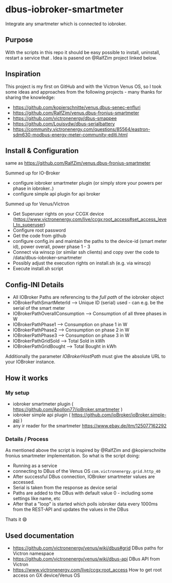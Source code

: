 # dbus-iobroker-smartmeter

Integrate any smartmeter which is connected to iobroker.

## Purpose

With the scripts in this repo it should be easy possible to install, uninstall, restart a service that .
Idea is pasend on @RalfZim project linked below.

## Inspiration

This project is my first on GitHub and with the Victron Venus OS, so I took some ideas and approaches from the following projects - many thanks for sharing the knowledge:

- https://github.com/kopierschnitte/venus.dbus-senec-enfluri
- https://github.com/RalfZim/venus.dbus-fronius-smartmeter
- https://github.com/victronenergy/dbus-smappee
- https://github.com/Louisvdw/dbus-serialbattery
- https://community.victronenergy.com/questions/85564/eastron-sdm630-modbus-energy-meter-community-editi.html

## Install & Configuration

same as https://github.com/RalfZim/venus.dbus-fronius-smartmeter

Summed up for IO-Broker

- configure iobroker smartmeter plugin (or simply store your powers per phase in iobroker..)
- configure simple api plugin for api broker

Summed up for Venus/Victron

- Get Superuser rights on your CCGX device (https://www.victronenergy.com/live/ccgx:root_access#set_access_level_to_superuser)
- Configure root password
- Get the code from github
- configure config.ini and maintain the paths to the device-id (smart meter id), power overall, power phase 1 - 3
- Connect via winscp (or similar ssh clients) and copy over the code to /data/dbus-iobroker-smartmeter
- Possibly adjust the execution rights on install.sh (e.g. via winscp)
- Execute install.sh script

## Config-INI Details

- All IOBroker Paths are referencing to the _full path_ of the iobroker object
- IOBrokerPathSmartMeterId --> Unique ID (serial) used - can e.g. be the serial of the smart meter
- IOBrokerPathOverallConsumption --> Consumption of all three phases in W
- IOBrokerPathPhase1 --> Consumption on phase 1 in W
- IOBrokerPathPhase2 --> Consumption on phase 2 in W
- IOBrokerPathPhase3 --> Consumption on phase 3 in W
- IOBrokerPathGridSold --> Total Sold in kWh
- IOBrokerPathGridBought --> Total Bought in kWh

Additionally the parameter _IOBrokerHostPath_ must give the absolute URL to your IOBroker instance.

## How it works

### My setup

- iobroker smartmeter plugin ( https://github.com/Apollon77/ioBroker.smartmeter )
- iobroker simple api plugin ( https://github.com/ioBroker/ioBroker.simple-api )
- any ir reader for the smartmeter https://www.ebay.de/itm/125077162292

### Details / Process

As mentioned above the script is inspired by @RalfZim and @kopierschnitte fronius smartmeter implementation.
So what is the script doing:

- Running as a service
- connecting to DBus of the Venus OS `com.victronenergy.grid.http_40`
- After successful DBus connection, IOBroker smartmeter values are accessed.
- Serial is taken from the response as device serial
- Paths are added to the DBus with default value 0 - including some settings like name, etc
- After that a "loop" is started which polls iobroker data every 1000ms from the REST-API and updates the values in the DBus

Thats it 😄

## Used documentation

- https://github.com/victronenergy/venus/wiki/dbus#grid DBus paths for Victron namespace
- https://github.com/victronenergy/venus/wiki/dbus-api DBus API from Victron
- https://www.victronenergy.com/live/ccgx:root_access How to get root access on GX device/Venus OS
